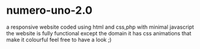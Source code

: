 # numero-uno-2.0
a responsive website coded using html and css,php with minimal javascript
the website is fully functional except the domain
it has css animations that make it colourful
feel free to have a look ;)
